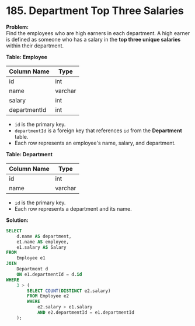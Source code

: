 # 185. Department Top Three Salaries

**Problem:**  
Find the employees who are high earners in each department. A high earner is defined as someone who has a salary in the **top three unique salaries** within their department.

**Table: Employee**

| Column Name  | Type    |
|--------------|---------|
| id           | int     |
| name         | varchar |
| salary       | int     |
| departmentId | int     |

- `id` is the primary key.
- `departmentId` is a foreign key that references `id` from the **Department** table.
- Each row represents an employee's name, salary, and department.

**Table: Department**

| Column Name | Type    |
|-------------|---------|
| id          | int     |
| name        | varchar |

- `id` is the primary key.
- Each row represents a department and its name.

**Solution:**

```sql
SELECT 
    d.name AS department,
    e1.name AS employee,
    e1.salary AS Salary
FROM 
    Employee e1
JOIN 
    Department d 
    ON e1.departmentId = d.id
WHERE 
    3 > (
        SELECT COUNT(DISTINCT e2.salary)
        FROM Employee e2
        WHERE 
            e2.salary > e1.salary 
            AND e2.departmentId = e1.departmentId
    );
